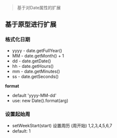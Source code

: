 > 基于对Date属性的扩展

## 基于原型进行扩展

### 格式化日期

* yyyy - date.getFullYear()
* MM - date.getMonth() + 1
* dd - date.getDate()
* hh - date.getHours()
* mm - date.getMinutes()
* ss - date.getSeconds()

**format** 

* default 'yyyy-MM-dd'
* use: new Date().format(arg)

### 设置起始周

* setWeekStart(start) 设置周历 (周开始) 1,2,3,4,5,6,7
* default: 1